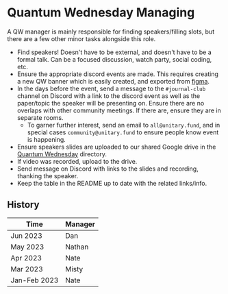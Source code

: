 # Quantum Wednesday Managing

A QW manager is mainly responsible for finding speakers/filling slots, but there are a few other minor tasks alongside this role.

- Find speakers! Doesn't have to be external, and doesn't have to be a formal talk. Can be a focused discussion, watch party, social coding, etc.
- Ensure the appropriate discord events are made. This requires creating a new QW banner which is easily created, and exported from [figma](https://www.figma.com/file/M0d4rzPOTXMfeQT4K18OGB/UF-Social?node-id=1211-15&t=TN65m8kOoAvo8I9j-0).
- In the days before the event, send a message to the `#journal-club` channel on Discord with a link to the discord event as well as the paper/topic the speaker will be presenting on. Ensure there are no overlaps with other community meetings. If there are, ensure they are in separate rooms.
  - To garner further interest, send an email to `all@unitary.fund`, and in special cases `community@unitary.fund` to ensure people know event is happening.
- Ensure speakers slides are uploaded to our shared Google drive in the [Quantum Wednesday](https://drive.google.com/drive/folders/1ZpHoh2BFf0QpV6E_VvAZa4P0TzTTT_lF?usp=sharing) directory.
- If video was recorded, upload to the drive.
- Send message on Discord with links to the slides and recording, thanking the speaker.
- Keep the table in the README up to date with the related links/info.


## History

| Time         | Manager |
| ------------ | ------- |
| Jun 2023     | Dan     |
| May 2023     | Nathan  |
| Apr 2023     | Nate    |
| Mar 2023     | Misty   |
| Jan-Feb 2023 | Nate    |
